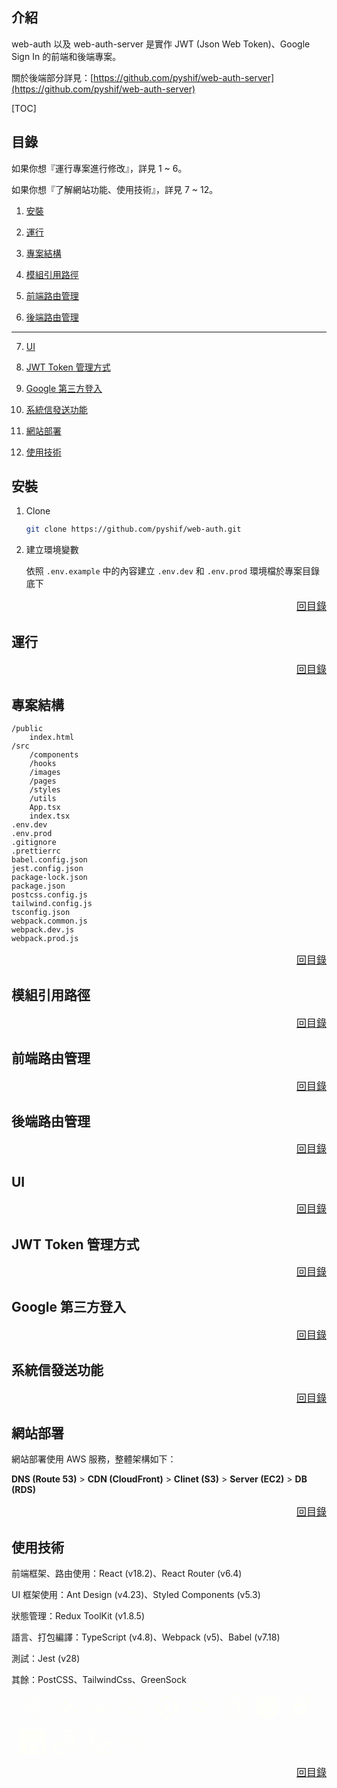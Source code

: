 ## 介紹

web-auth 以及 web-auth-server 是實作 JWT (Json Web Token)、Google Sign In 的前端和後端專案。

關於後端部分詳見：[https://github.com/pyshif/web-auth-server](https://github.com/pyshif/web-auth-server)

[TOC]

## 目錄

如果你想『運行專案進行修改』，詳見 1 ~ 6。

如果你想『了解網站功能、使用技術』，詳見 7 ~ 12。

1. [安裝](#安裝)

2. [運行](#運行)

3. [專案結構](#專案結構)

4. [模組引用路徑](#模組引用路徑)

5. [前端路由管理](#前端路由管理)

6. [後端路由管理](#後端路由管理)

---

7. [UI](#ui)

8. [JWT Token 管理方式](#jwt-token-管理方式)

9. [Google 第三方登入](#google-第三方登入)

10. [系統信發送功能](#系統信發送功能)

11. [網站部署](#網站部署)

12.  [使用技術](#使用技術)

## 安裝 

1. Clone

    ```bash
    git clone https://github.com/pyshif/web-auth.git
    ```

2. 建立環境變數

    依照 `.env.example` 中的內容建立 `.env.dev` 和 `.env.prod` 環境檔於專案目錄底下

<div style="display:flow-root;"><a href="#目錄" style="float:right; font-size: 1rem;">回目錄</a></div>

## 運行


<div style="display:flow-root;"><a href="#目錄" style="float:right; font-size: 1rem;">回目錄</a></div>


## 專案結構

```
/public
    index.html
/src
    /components
    /hooks
    /images
    /pages
    /styles
    /utils
    App.tsx
    index.tsx
.env.dev
.env.prod
.gitignore
.prettierrc
babel.config.json
jest.config.json
package-lock.json
package.json
postcss.config.js
tailwind.config.js
tsconfig.json
webpack.common.js
webpack.dev.js
webpack.prod.js
```

<div style="display:flow-root;"><a href="#目錄" style="float:right; font-size: 1rem;">回目錄</a></div>

## 模組引用路徑

<div style="display:flow-root;"><a href="#目錄" style="float:right; font-size: 1rem;">回目錄</a></div>

## 前端路由管理

<div style="display:flow-root;"><a href="#目錄" style="float:right; font-size: 1rem;">回目錄</a></div>

## 後端路由管理

<div style="display:flow-root;"><a href="#目錄" style="float:right; font-size: 1rem;">回目錄</a></div>

## UI

<div style="display:flow-root;"><a href="#目錄" style="float:right; font-size: 1rem;">回目錄</a></div>

## JWT Token 管理方式

<div style="display:flow-root;"><a href="#目錄" style="float:right; font-size: 1rem;">回目錄</a></div>

## Google 第三方登入

<div style="display:flow-root;"><a href="#目錄" style="float:right; font-size: 1rem;">回目錄</a></div>

## 系統信發送功能

<div style="display:flow-root;"><a href="#目錄" style="float:right; font-size: 1rem;">回目錄</a></div>

## 網站部署

網站部署使用 AWS 服務，整體架構如下：

**DNS (Route 53)** > **CDN (CloudFront)** > **Clinet (S3)** > **Server (EC2)** > **DB (RDS)**



<div style="display:flow-root;"><a href="#目錄" style="float:right; font-size: 1rem;">回目錄</a></div>



## 使用技術

前端框架、路由使用：React (v18.2)、React Router (v6.4)

UI 框架使用：Ant Design (v4.23)、Styled Components (v5.3)

狀態管理：Redux ToolKit (v1.8.5) 

語言、打包編譯：TypeScript (v4.8)、Webpack (v5)、Babel (v7.18)

測試：Jest (v28)

其餘：PostCSS、TailwindCss、GreenSock

<style>
  #frontend-icons svg {
    color: rgb(255, 255, 250);
    margin: 0 0 1rem 0.85rem;
    width: 2.5rem;
  }
</style>

<div id="frontend-icons">
  <a target="_blank" href="https://reactjs.org/" title="react"
    ><svg
      viewBox="0 0 24 24"
      aria-hidden="true"
      focusable="false"
      fill="currentColor"
      xmlns="http://www.w3.org/2000/svg"
    >
      <circle cx="12" cy="11.245" r="1.785"></circle>
      <path
        d="m7.002 14.794-.395-.101c-2.934-.741-4.617-2.001-4.617-3.452 0-1.452 1.684-2.711 4.617-3.452l.395-.1.111.391a19.507 19.507 0 0 0 1.136 2.983l.085.178-.085.178c-.46.963-.841 1.961-1.136 2.985l-.111.39zm-.577-6.095c-2.229.628-3.598 1.586-3.598 2.542 0 .954 1.368 1.913 3.598 2.54.273-.868.603-1.717.985-2.54a20.356 20.356 0 0 1-.985-2.542zm10.572 6.095-.11-.392a19.628 19.628 0 0 0-1.137-2.984l-.085-.177.085-.179c.46-.961.839-1.96 1.137-2.984l.11-.39.395.1c2.935.741 4.617 2 4.617 3.453 0 1.452-1.683 2.711-4.617 3.452l-.395.101zm-.41-3.553c.4.866.733 1.718.987 2.54 2.23-.627 3.599-1.586 3.599-2.54 0-.956-1.368-1.913-3.599-2.542a20.683 20.683 0 0 1-.987 2.542z"
      ></path>
      <path
        d="m6.419 8.695-.11-.39c-.826-2.908-.576-4.991.687-5.717 1.235-.715 3.222.13 5.303 2.265l.284.292-.284.291a19.718 19.718 0 0 0-2.02 2.474l-.113.162-.196.016a19.646 19.646 0 0 0-3.157.509l-.394.098zm1.582-5.529c-.224 0-.422.049-.589.145-.828.477-.974 2.138-.404 4.38.891-.197 1.79-.338 2.696-.417a21.058 21.058 0 0 1 1.713-2.123c-1.303-1.267-2.533-1.985-3.416-1.985zm7.997 16.984c-1.188 0-2.714-.896-4.298-2.522l-.283-.291.283-.29a19.827 19.827 0 0 0 2.021-2.477l.112-.16.194-.019a19.473 19.473 0 0 0 3.158-.507l.395-.1.111.391c.822 2.906.573 4.992-.688 5.718a1.978 1.978 0 0 1-1.005.257zm-3.415-2.82c1.302 1.267 2.533 1.986 3.415 1.986.225 0 .423-.05.589-.145.829-.478.976-2.142.404-4.384-.89.198-1.79.34-2.698.419a20.526 20.526 0 0 1-1.71 2.124z"
      ></path>
      <path
        d="m17.58 8.695-.395-.099a19.477 19.477 0 0 0-3.158-.509l-.194-.017-.112-.162A19.551 19.551 0 0 0 11.7 5.434l-.283-.291.283-.29c2.08-2.134 4.066-2.979 5.303-2.265 1.262.727 1.513 2.81.688 5.717l-.111.39zm-3.287-1.421c.954.085 1.858.228 2.698.417.571-2.242.425-3.903-.404-4.381-.824-.477-2.375.253-4.004 1.841.616.67 1.188 1.378 1.71 2.123zM8.001 20.15a1.983 1.983 0 0 1-1.005-.257c-1.263-.726-1.513-2.811-.688-5.718l.108-.391.395.1c.964.243 2.026.414 3.158.507l.194.019.113.16c.604.878 1.28 1.707 2.02 2.477l.284.29-.284.291c-1.583 1.627-3.109 2.522-4.295 2.522zm-.993-5.362c-.57 2.242-.424 3.906.404 4.384.825.47 2.371-.255 4.005-1.842a21.17 21.17 0 0 1-1.713-2.123 20.692 20.692 0 0 1-2.696-.419z"
      ></path>
      <path
        d="M12 15.313c-.687 0-1.392-.029-2.1-.088l-.196-.017-.113-.162a25.697 25.697 0 0 1-1.126-1.769 26.028 26.028 0 0 1-.971-1.859l-.084-.177.084-.179c.299-.632.622-1.252.971-1.858.347-.596.726-1.192 1.126-1.77l.113-.16.196-.018a25.148 25.148 0 0 1 4.198 0l.194.019.113.16a25.136 25.136 0 0 1 2.1 3.628l.083.179-.083.177a24.742 24.742 0 0 1-2.1 3.628l-.113.162-.194.017c-.706.057-1.412.087-2.098.087zm-1.834-.904c1.235.093 2.433.093 3.667 0a24.469 24.469 0 0 0 1.832-3.168 23.916 23.916 0 0 0-1.832-3.168 23.877 23.877 0 0 0-3.667 0 23.743 23.743 0 0 0-1.832 3.168 24.82 24.82 0 0 0 1.832 3.168z"
      ></path></svg></a
  ><a
    target="_blank"
    href="https://reactrouter.com/en/main"
    title="react-router-dom"
    ><svg
      viewBox="0 0 24 24"
      aria-hidden="true"
      focusable="false"
      fill="currentColor"
      xmlns="http://www.w3.org/2000/svg"
    >
      <path
        d="M12.118 5.466a2.306 2.306 0 0 0-.623.08c-.278.067-.702.332-.953.583-.41.423-.49.609-.662 1.469-.08.423.41 1.43.847 1.734.45.317 1.085.502 2.065.608 1.429.16 1.84.636 1.84 2.197 0 1.377-.385 1.747-1.96 1.906-1.707.172-2.58.834-2.765 2.117-.106.781.41 1.76 1.125 2.091 1.627.768 3.15-.198 3.467-2.196.211-1.284.622-1.642 1.998-1.747 1.588-.133 2.409-.675 2.713-1.787.278-1.02-.304-2.157-1.297-2.554-.264-.106-.873-.238-1.35-.291-1.495-.16-1.879-.424-2.038-1.39-.225-1.337-.317-1.562-.794-2.09a2.174 2.174 0 0 0-1.613-.73zm-4.785 4.36a2.145 2.145 0 0 0-.497.048c-1.469.318-2.17 2.051-1.35 3.295 1.178 1.774 3.944.953 3.97-1.177.012-1.193-.98-2.143-2.123-2.166zM2.089 14.19a2.22 2.22 0 0 0-.427.052c-2.158.476-2.237 3.626-.106 4.182.53.145.582.145 1.111.013 1.191-.318 1.866-1.456 1.549-2.607-.278-1.02-1.144-1.664-2.127-1.64zm19.824.008c-.233.002-.477.058-.784.162-1.39.477-1.866 2.092-.98 3.336.557.794 1.96 1.058 2.82.516 1.416-.874 1.363-3.057-.093-3.746-.38-.186-.663-.271-.963-.268z"
      ></path></svg></a
  ><a
    target="_blank"
    href="https://styled-components.com/"
    title="styled-components"
    ><svg
      viewBox="0 0 24 24"
      aria-hidden="true"
      focusable="false"
      fill="currentColor"
      xmlns="http://www.w3.org/2000/svg"
    >
      <path
        d="m16.214 6.762-.075.391c-.116.741-.074.953.244 1.228l.307.254-.318 1.418c-.19.846-.423 1.555-.571 1.788-.127.201-.275.497-.307.656-.053.19-.233.381-.508.55-.243.138-.72.508-1.058.805-.27.243-.456.392-.557.456l-.33.261a1.4 1.4 0 0 0-.189.411c-.023.107-.01.178.024.23.033.05.09.085.168.107a.954.954 0 0 0 .282.023 3 3 0 0 0 .632-.112c.07-.019.125-.037.173-.053.074-.091.245-.263.548-.562.804-.793 1.111-1.227.794-1.11-.117.042-.064-.064.137-.276.424-.413.667-1.037 1.175-2.994.402-1.545.402-1.567.698-1.567.139 0 .532.024.532.024V6.762h-.902zm3.839 3.165c-.064 0-.17.096-.233.202-.116.19.021.306 1.767 1.396 1.037.657 1.873 1.217 1.852 1.26-.021.031-.868.582-1.883 1.217-1.842 1.142-1.852 1.153-1.683 1.386.212.275 0 .37 2.391-1.122L24 13.155v-.836l-1.937-1.196c-1.047-.656-1.957-1.185-2.01-1.196zm-16.085.117c-.053 0-.963.54-2.01 1.185L0 12.425v.836l1.947 1.217c1.08.666 1.99 1.217 2.032 1.217.042 0 .127-.096.212-.212.127-.201.02-.286-1.768-1.418C.72 12.996.54 12.848.71 12.732c.106-.074.91-.572 1.778-1.111 1.979-1.217 1.873-1.133 1.714-1.387-.063-.105-.17-.2-.233-.19zm8.684.023c-.292-.002-.92.443-2.8 1.978-.081.193-.088.326-.051.412.024.059.068.1.129.13.06.03.138.048.224.055.171.015.373-.012.536-.044l.11-.025a.386.386 0 0 1 .144-.118c.116-.064.603-.508 1.09-.984.857-.868 1.058-1.26.709-1.387a.24.24 0 0 0-.09-.017zm2.196.603c-.257.007-.72.305-1.513.938-.398.323-.65.497-.785.533l-.524.414c-.197.36-.226.583-.174.706a.25.25 0 0 0 .138.134.644.644 0 0 0 .24.045 2.18 2.18 0 0 0 .58-.085 3.466 3.466 0 0 0 .291-.092l.029-.012.053-.028c.1-.129.33-.372.618-.652.91-.878 1.375-1.502 1.28-1.735-.043-.113-.117-.17-.233-.166zm-2.424 1.08c-.074.008-.24.136-.539.398-.432.382-.903.602-1.066.504a3.97 3.97 0 0 1-.114.024c-.166.033-.373.06-.558.045a.708.708 0 0 1-.252-.063.337.337 0 0 1-.168-.17c-.037-.09-.037-.202.005-.345l-.65.534-1.471 1.217v1.973l4.82-3.797a.41.41 0 0 1 .016-.123c.037-.134.035-.202-.023-.196zm2.074.639c-.073 0-.195.103-.39.31-.265.283-.682.557-.903.613l-.034.018a2.191 2.191 0 0 1-.11.042c-.06.02-.138.044-.228.068-.18.049-.404.094-.604.089a.732.732 0 0 1-.275-.054.344.344 0 0 1-.184-.18c-.058-.139-.035-.334.092-.611L7.61 16.033v1.205h1.868l3.962-3.112c.103-.114.258-.27.467-.465.56-.519.687-.698.687-.963 0-.206-.023-.31-.096-.31zm.943 1.95-.339.338c-.19.18-.529.402-.761.497l-.046.02-.003.005-.01.01c-.009.007-.013.008-.02.011a3.432 3.432 0 0 1-.282.093 3.058 3.058 0 0 1-.65.115 1.035 1.035 0 0 1-.31-.027.364.364 0 0 1-.218-.144c-.048-.074-.062-.173-.035-.295a1.11 1.11 0 0 1 .095-.25l-3.197 2.526h4.252l.508-.582c.698-.814 1.016-1.396 1.016-1.894z"
      ></path></svg></a
  ><a target="_blank" href="https://redux.js.org/" title="redux"
    ><svg
      viewBox="0 0 24 24"
      aria-hidden="true"
      focusable="false"
      fill="currentColor"
      xmlns="http://www.w3.org/2000/svg"
    >
      <path
        d="M15.661 15.549a1.315 1.315 0 0 0 1.185-1.386 1.363 1.363 0 0 0-1.35-1.302h-.048a1.352 1.352 0 0 0-1.303 1.397c.024.379.179.687.391.911-.827 1.609-2.07 2.794-3.954 3.788-1.266.663-2.604.912-3.905.734-1.089-.153-1.94-.64-2.463-1.421-.78-1.185-.852-2.462-.201-3.74a5.597 5.597 0 0 1 1.658-1.931 7.88 7.88 0 0 1-.331-1.218c-3.506 2.51-3.148 5.942-2.084 7.564.794 1.184 2.415 1.941 4.19 1.941.474 0 .972-.035 1.457-.154 3.077-.592 5.409-2.438 6.747-5.16l.011-.023z"
      ></path>
      <path
        d="M19.887 12.589c-1.834-2.154-4.533-3.337-7.611-3.337h-.403c-.2-.438-.661-.711-1.183-.711h-.036c-.744 0-1.325.64-1.301 1.385.023.71.627 1.302 1.35 1.302h.059a1.332 1.332 0 0 0 1.183-.828h.439c1.824 0 3.551.532 5.126 1.574 1.206.792 2.072 1.834 2.557 3.077.425 1.019.402 2.013-.035 2.843-.675 1.302-1.812 1.988-3.314 1.988-.947 0-1.871-.296-2.345-.509-.283.235-.758.626-1.102.863 1.042.473 2.096.746 3.113.746 2.309 0 4.023-1.302 4.676-2.557.709-1.422.651-3.813-1.161-5.859l-.012.023z"
      ></path>
      <path
        d="M7.647 15.975c.023.71.626 1.302 1.35 1.302h.048a1.334 1.334 0 0 0 1.302-1.397c0-.71-.616-1.301-1.338-1.301h-.048c-.048 0-.118 0-.178.022-.982-1.657-1.397-3.434-1.242-5.349.094-1.445.567-2.7 1.42-3.742.71-.888 2.048-1.326 2.96-1.35 2.556-.048 3.622 3.138 3.704 4.404l1.184.354C16.536 5.036 14.122 3 11.813 3 9.647 3 7.647 4.574 6.842 6.884c-1.102 3.077-.379 6.036.971 8.404-.118.154-.189.426-.166.687z"
      ></path></svg></a
  ><a target="_blank" href="https://ant.design/" title="ant-design"
    ><svg
      viewBox="0 0 24 24"
      aria-hidden="true"
      focusable="false"
      fill="currentColor"
      xmlns="http://www.w3.org/2000/svg"
    >
      <path
        d="M17.451 6.68c.51-.506.51-1.33 0-1.837L15.578 2.97l.003.002-2.554-2.55a1.463 1.463 0 0 0-2.05.013L.427 10.98a1.443 1.443 0 0 0 0 2.047l10.549 10.54a1.45 1.45 0 0 0 2.05 0l4.423-4.42a1.297 1.297 0 0 0 0-1.838 1.305 1.305 0 0 0-1.84 0l-3.35 3.354a.346.346 0 0 1-.495 0l-8.427-8.419a.346.346 0 0 1 0-.495l8.424-8.42c.01-.01.024-.018.035-.029.14-.11.332-.099.46.03L15.61 6.68a1.3 1.3 0 0 0 1.841 0zm-8.245 5.376a2.848 2.846 0 1 0 5.697 0 2.848 2.846 0 1 0-5.697 0zm14.368-1.034L20.28 7.743a1.303 1.303 0 0 0-1.841.003 1.297 1.297 0 0 0 0 1.838l2.224 2.222c.14.139.14.356 0 .495l-2.192 2.19a1.297 1.297 0 0 0 0 1.837 1.305 1.305 0 0 0 1.84 0l3.264-3.26a1.445 1.445 0 0 0-.002-2.047Z"
      ></path></svg></a
  ><a target="_blank" href="https://tailwindcss.com/" title="tailwindcss"
    ><svg
      viewBox="0 0 24 24"
      aria-hidden="true"
      focusable="false"
      fill="currentColor"
      xmlns="http://www.w3.org/2000/svg"
    >
      <path
        d="M18.5 9.51a4.22 4.22 0 0 1-1.91-1.34A5.77 5.77 0 0 0 12 6a4.72 4.72 0 0 0-5 4 3.23 3.23 0 0 1 3.5-1.49 4.32 4.32 0 0 1 1.91 1.35A5.77 5.77 0 0 0 17 12a4.72 4.72 0 0 0 5-4 3.2 3.2 0 0 1-3.5 1.51zm-13 4.98a4.22 4.22 0 0 1 1.91 1.34A5.77 5.77 0 0 0 12 18a4.72 4.72 0 0 0 5-4 3.23 3.23 0 0 1-3.5 1.49 4.32 4.32 0 0 1-1.91-1.35A5.8 5.8 0 0 0 7 12a4.72 4.72 0 0 0-5 4 3.2 3.2 0 0 1 3.5-1.51z"
      ></path></svg></a
  ><a target="_blank" href="https://postcss.org/" title="postcss"
    ><svg
      viewBox="0 0 24 24"
      aria-hidden="true"
      focusable="false"
      fill="currentColor"
      xmlns="http://www.w3.org/2000/svg"
    >
      <path
        d="M11.627.008c-.235.008-.47.032-.706.065-.226.024-.453.064-.672.097-.267.033-.534.049-.801.081-.252.033-.51.082-.762.122-.089.017-.178.049-.268.065-.194.04-.396.057-.59.122-.349.106-.698.228-1.038.357-.316.13-.624.268-.923.43-.308.17-.6.373-.892.568-.276.186-.55.381-.819.592-.258.203-.502.43-.737.657-.129.13-.235.284-.356.43-.203.236-.405.462-.6.706-.161.203-.308.414-.462.625-.275.373-.51.77-.728 1.168-.09.162-.17.325-.251.487-.122.243-.251.478-.365.73-.08.17-.146.357-.194.544-.113.397-.227.803-.332 1.2-.098.358-.122.73-.13 1.096-.008.324.024.64.057.965.008.082-.04.179.056.244-.032.089-.008.138.04.154-.056.089.025.146-.007.227-.008.017.025.049.04.073 0 .025-.008.057 0 .081.009.073.04.146.04.228 0 .056.05.121.066.178.008.024 0 .065-.017.081-.048.057-.04.105.033.138.04.105.024.154.016.203.016.073-.008.097 0 .114.065.13.09.275.097.421 0 .033.016.065.033.106.008 0 0 .154 0 .154.04-.024.073-.032.113-.049.025.106.049.204.081.293.04.065.041.097.025.105.032.145.048.283.105.421 0-.154-.016-.308-.04-.454.113.04.21.081.275.081.008-.024.016-.056.025-.073-.049-.048-.09-.12-.138-.17.016.065 0 .09 0 .114-.032-.016-.073-.033-.114-.049.033-.04.065-.08.114-.13 0-.073-.04-.138-.154-.13.049-.016.097-.04.154-.056.09-.048-.008-.138-.008-.251.008-.138-.073-.276-.097-.422-.041-.227-.033-.568-.057-.795-.049-.04-.09.065-.097.073.025.195.048.39.064.584-.048-.162-.08-.34-.12-.536-.01.057-.017.081-.017.114-.04.04-.008.09.016.146-.056-.025-.121-.016-.121-.016v.227c-.081-.081-.105-.146-.146-.203-.016-.065-.025-.13-.04-.194.015-.041 0-.065 0-.09a4.929 4.929 0 0 1-.025-.195c.008-.008-.008-.129-.008-.129.065.008.106.015.146.015-.08-.104-.025-.17.008-.234.016-.033.073-.04.09-.074.064-.121.17-.218.17-.373 0-.073.025-.154.032-.227.017-.138.032-.276.04-.414.017-.178 0-.357.041-.527.065-.283.146-.568.235-.852.065-.203.138-.397.22-.6.12-.317.234-.633.388-.933.219-.438.47-.86.713-1.29.154-.268.316-.52.487-.78.161-.25.323-.51.51-.746.26-.332.543-.64.859-.917.324-.292.632-.592.98-.86a9.848 9.848 0 0 1 1.442-.925c.413-.219.842-.39 1.272-.552.275-.105.575-.154.859-.243.324-.106.648-.154.988-.162.219-.008.43-.033.648-.057a16.277 16.277 0 0 0 .6-.057.347.347 0 0 0-.04.065c-.09.13-.187.26-.276.39-.073.105-.154.218-.227.324-.13.17-.268.34-.389.52-.186.267-.357.543-.551.81-.194.26-.405.504-.608.755-.267.35-.518.706-.785 1.055-.244.332-.502.65-.737.982-.21.292-.398.6-.6.9-.3.446-.6.884-.9 1.33a83.617 83.617 0 0 1-.712 1.015c-.016.024-.04.032-.065.048-.064.105-.064.162-.09.211-.064.121-.128.243-.202.357-.04.065-.097.122-.146.187-.008-.098.13-.147.065-.269-.04.066-.081.122-.121.187l-.098.194c.032.024.087.041.034.088-.005-.02-.032-.032-.053-.048a4.546 4.546 0 0 0-.194.292c.049.04.073.025.105-.032.03-.059.072-.104.11-.154a2.28 2.28 0 0 1-.042.074.295.295 0 0 0 .09-.082c0 .09-.05.163-.09.235-.033.065-.114.114-.17.163.008.008.065.032.073.04.073-.024.097-.064.106-.04.024-.033.048-.057.056-.081a.294.294 0 0 1 .162-.179c.032-.016.056-.04.08-.065.244-.251.495-.494.714-.762.34-.415.648-.844.973-1.266.137-.178.3-.357.445-.527.024.186.008.365 0 .535-.025.3-.04.6-.065.908-.008.122 0 .244-.008.366 0 .032-.025.056-.025.089 0 .08.025.17.025.252-.025.3-.057.591-.082.892-.008.064.024.13.04.186-.04.438.05.901-.024 1.364.057-.09.073-.147.073-.203.008-.049 0-.097 0-.154v-.081c.008-.146.04-.3.024-.447a1.515 1.515 0 0 1 .016-.47c.017-.065-.007-.146.033-.227v.121c-.008.462.009.925-.056 1.387-.008.041.024.114-.065.106-.073.146.016.252-.065.333-.016.016.016.089.024.138-.032.097-.032.097.016.105.008.179.025.34.033.511.129-.308.064-.625.122-.942.008.13.016.26.008.398 0 .211-.009.414-.017.625 0 .04-.008.08-.016.122-.024.113-.032.227-.072.332-.033.081-.016.203-.016.3v.31c.032.137-.009.21.016.29-.025.083-.033.107-.025.131l.025.122c.162-.016.089.106.153.17-.048.065-.032.09-.032.122 0 .073-.008.138-.016.211 0 .187-.008.373-.008.552 0 .025.008.048.008.073l-.008.227c.016.024 0 .049-.025.073-.008 0-.032-1.03-.032-1.03h-.121c-.016.486.024.924-.065 1.379-.097.008-.13.024-.235.024-.252 0-.503 0-.754.008-.3 0-.591.008-.891.008-.146 0-.3.017-.445.017-.195 0-.397-.025-.591-.025-.3 0-.592.024-.892.032-.219.008-.437.008-.656.017-.146.008-.292.015-.438.032-.064.008-.121.032-.202.056-.025 0-.081-.008-.13 0-.081.017-.153.065-.235.082-.122.024-.154.056-.138.178v.081c-.008.016.178-.025.178-.025-.016 0-.024.05-.049.09.065-.025.106-.04.147-.057.121.057.226.025.323.05.316.08.64.113.964.145.211.016.414.025.624.032.3.017.6.033.9.033.25 0 .493-.025.744-.025.348 0 .697.016 1.045.025.073 0 .154-.008.235-.008h.592c.527-.016 1.053-.025 1.58-.04.3-.01.608-.025.907-.033l.924-.025c.357-.008.713-.008 1.062-.015.267 0 .526-.01.794-.017.3-.008.607-.032.907-.048.162-.008.324-.025.486-.041.195-.016.398-.04.592-.049.291-.016.591-.024.883-.04.365-.024.73-.057 1.102-.065.34-.016.689-.008 1.03-.016.3-.008.599-.025.907-.033l.51-.025s.34-.008.511-.024c.292-.016.583-.049.875-.057.186-.008.372 0 .559-.008.3-.008.607-.024.907-.024.113 0 .235.016.38.024-.064.057-.105.09-.153.13.032.008.064.025.097.041a.218.218 0 0 1-.13.04c-.016.041-.032.057-.048.138h.145c-.056 0-.105.073-.161.122-.065-.017-.122 0-.155.09.057.031.05.056.041.089-.097.032-.17.064-.129.17-.033.016-.073.032-.114.056-.04.065-.113.081-.097.17.032.008.064.025.09.033-.042.016-.082.04-.123.056-.145.09-.08.13-.048.17-.025.017-.049.033-.073.041.016.073.04.09.048.09a2.782 2.782 0 0 0-.085.068.167.167 0 0 1 .01-.027h-.032c0 .015.003.028.005.04-.007.007-.012.01-.02.016-.024.073-.056.105-.089.154-.032.048-.048.114-.089.162-.17.187-.292.406-.51.552-.081.057-.154.13-.227.203-.146.138-.276.292-.43.422a9.15 9.15 0 0 1-.631.478c-.267.187-.534.374-.802.552-.146.097-.308.17-.462.26-.154.089-.3.17-.454.26-.097.064-.186.153-.291.202-.268.114-.551.211-.827.317-.268.114-.462.21-.664.284-.186.064-.381.113-.575.153-.065.017-.138 0-.211.01-.138.024-.276.057-.414.073-.356.048-.713.08-1.069.13-.21.024-.414.064-.624.089-.146.008-.3-.008-.446-.008-.105 0-.218.025-.324.009-.17-.025-.34-.065-.51-.097-.04-.008-.097-.025-.13-.008-.064.032-.122-.016-.187 0-.04.008-.08-.025-.12-.025-.033-.008-.074.01-.115 0-.089-.024-.17-.056-.268-.048-.096.008-.194-.041-.298-.065l-.43-.097a.731.731 0 0 1-.162-.073c-.21 0-.348-.008-.478-.057-.113-.04-.219-.097-.34-.081-.032.008-.057-.008-.09-.008-.024-.033-.048-.098-.072-.098-.162.008-.259-.129-.397-.17-.073-.024-.13-.105-.202-.13-.179-.073-.324-.227-.527-.25-.064-.009-.13-.042-.202-.066.024.032.04.057.064.081-.235-.114-.453-.243-.672-.365-.032-.008-.056-.04-.08-.057l-.22-.147c-.121.024-.17-.025-.203-.04-.218-.154-.47-.252-.68-.422-.09-.074-.194-.122-.259-.212a1.281 1.281 0 0 0-.405-.316c-.122-.064-.235-.138-.348-.21-.057-.041-.114-.09-.114-.18 0-.056-.024-.113-.097-.08-.032-.05-.065-.106-.105-.122-.097-.04-.162-.114-.235-.179-.073-.064-.13-.154-.219-.186-.162-.065-.26-.203-.356-.316-.228-.268-.43-.56-.64-.844-.017-.024-.05-.04-.074-.065.033.09.073.162.114.243a.485.485 0 0 1-.186-.146c-.008.008.558.942.558.942.05.073.09.146.138.219a.25.25 0 0 1-.243-.13c-.073-.13-.154-.21-.316-.194a1.398 1.398 0 0 1-.04-.179.616.616 0 0 1-.114-.009c.114.179.211.333.316.511-.04-.024-.064-.04-.081-.048.146.154.251.349.437.446.04.187.251.276.3.454l-.114-.024c-.065-.081-.138-.162-.21-.251a.407.407 0 0 0 .072.145c.098.122.187.244.3.35.041.04.098.057.098.13.064.032.089.04.113.04.017.049-.008.122.09.106.064.121.128.121.218.08.105.106.162.115.235.05 0 .04.008.08.008.114.032-.017.025-.041.025-.082.04.033.064.049.08.065.081.114.154.219.268.308.154.13.291.268.437.39.283.235.6.43.916.608.389.22.762.455 1.159.665a6.23 6.23 0 0 0 1.514.545c.195.04.381.08.576.129.17.049.34.122.51.162.26.057.527.106.786.154.056.008.114.017.179.025.072.016.161-.016.177.008.04.065.073.032.122.024.057-.016.121-.016.186-.016.227.008.445.056.672.04.05 0 .122-.04.163.04.073-.032.113-.032.146-.04.008.073 0 .073-.016.081-.017.008-.04.016-.073.04.292.057.567.065.81 0a2.72 2.72 0 0 0 1.135-.137c.032.04.056.097.105.016.016-.025.056-.033.089-.04.073-.017.162-.05.227-.026.073.025.097-.04.154-.04.097 0 .186-.008.276-.024.048-.008.097-.033.153-.049a.394.394 0 0 0-.178-.041 7.279 7.279 0 0 1 .276-.13c-.017.025-.033.057-.065.057h.113c-.025 0-.057.073-.097.122.291-.073.558-.138.818-.204-.09-.17.097-.113.162-.21a2.524 2.524 0 0 1-.243.064c.275-.137.559-.259.834-.38-.04.048-.09.073-.162.114.049.008.081.008.106.015.129.04.097-.08.137-.154.154 0 .219-.024.292-.049.08-.024.162-.048.243-.08.13-.057.25-.13.38-.195.025-.009.065 0 .098 0 .09-.057.121-.106.145-.098.114.017.194-.024.227-.129l.023-.016c.033.071.098.08.203.007-.065 0-.13-.008-.187-.016-.006 0-.008.004-.011.006.04-.03.078-.059.11-.079.178-.097.347-.194.526-.291.065 0 .097 0 .113-.008a3.51 3.51 0 0 0 .3-.163c-.024-.008-.08-.04-.08-.04a1.055 1.055 0 0 0 .154-.04c.193-.229.461-.383.664-.561.089-.008.089-.032.089-.048.032-.041.065-.09.105-.122.178-.163.372-.3.534-.47.235-.237.462-.48.673-.732.194-.227.39-.454.551-.705.227-.35.421-.706.624-1.072.146-.26.275-.519.422-.778.015-.025.048-.057.072-.057.219-.025.438-.04.649-.065.048-.008.105-.04.153-.065-.024-.04-.04-.089-.064-.13-.033-.049-.081-.089-.114-.138-.032-.04-.056-.09-.08-.138-.025-.04-.05-.072-.074-.114a2.948 2.948 0 0 1-.138-.275c-.008-.024-.025-.065-.016-.09.146-.315.202-.656.34-.972.138-.325.179-.69.243-1.039.057-.332.09-.665.13-.998.024-.235.057-.462.064-.697.05-.373.033-.723.025-1.072-.008-.308-.025-.624-.04-.933h-.001c-.016-.317-.024-.633-.057-.95-.056-.43-.113-.868-.21-1.29a7.293 7.293 0 0 0-.316-1.014c-.154-.39-.308-.787-.503-1.16-.316-.6-.729-1.136-1.11-1.696-.252-.357-.576-.649-.819-1.014-.137-.21-.34-.389-.543-.551-.324-.26-.664-.496-1.004-.722a9.996 9.996 0 0 0-.794-.504c-.219-.122-.454-.22-.68-.325-.26-.121-.511-.268-.803-.324-.073-.016-.138-.04-.21-.065-.187-.065-.365-.138-.552-.195-.283-.089-.559-.194-.85-.267A7.79 7.79 0 0 0 14.631.2c-.324-.047-.656-.064-.98-.096a8.273 8.273 0 0 0-.624-.056C12.72.03 12.404.03 12.097.023c-.154-.008-.316-.024-.47-.016zm.694.94c.105.017.203.033.3.041l.389.025c.292.023.583.04.875.08.243.033.486.081.737.122.535.089 1.062.235 1.572.405.3.098.591.228.884.35.656.267 1.28.592 1.895.932.194.106.308.276.454.43.21.22.421.438.624.665.234.268.453.544.68.82.202.243.413.486.616.73.065.073.114.163.17.244.13.194.275.381.389.592.08.154.13.333.186.503.08.252.162.495.243.746.056.187.104.382.145.576.033.13.025.268.065.397.05.171 0 .358.05.528.007.017.015.04.023.057.033.032.057.065.008.114-.008.008-.008.04 0 .064.017-.016.025-.032.041-.057 0 .017.008.025.008.033 0 .032-.009.065 0 .097 0 .016.016.04.024.057.016-.017.032-.025.064-.05.073.276.082.552.082.836 0 .268.048.536-.065.795.024-.09-.033-.17-.008-.252l.003.002c-.008 0-.056-.049-.064-.057-.009.025 0 .049-.017.081-.008-.024-.064-.015-.064-.04-.009.114.048.227.04.34.024-.015.121-.024.146-.048a.064.064 0 0 0 .032.016c-.162.122-.121.244-.048.382.016.032.064.097.016.162-.016.016.008.065.016.106h.024v.015l-.073.025c-.016-.025-.113-.073-.113-.114v.414c.08.025.08.138.113.195a.24.24 0 0 0 .033-.064l.008.008c-.008.048-.016.097-.032.146-.016.072-.033.137-.04.21 0 .008.015.025.015.033-.089.203-.04.43-.072.64-.025.154 0 .317-.017.48-.016.137-.049.283-.081.42-.008.025-.025.033-.065.05a.657.657 0 0 0-.008-.252c-.008 0-.114-.057-.122-.057 0 .114.065.268.09.398-.025-.008-.122-.065-.13-.065-.017.097-.017.227-.025.332-.008.082-.08.154-.089.244 0 .049.057.081.049.162h.064c0-.162.074-.308.074-.478h.023c.009.016.033.032.025.04-.016.09-.05.187-.04.276 0 .049.04.097.024.154a.792.792 0 0 0-.033.17c-.008-.04-.016-.056-.016-.08l-.09-.008c-.007.049.058.097.05.138-.009.008-.017.008-.033.016l-.267-.39a81.93 81.93 0 0 1-.632-.932 1.949 1.949 0 0 1-.147-.244c-.25-.43-.526-.844-.834-1.241-.235-.3-.422-.625-.64-.94-.203-.301-.405-.593-.608-.894-.073-.097-.162-.186-.227-.292-.21-.332-.397-.673-.607-1.006-.178-.276-.372-.544-.559-.811-.065-.09-.13-.187-.195-.285a.112.112 0 0 1-.016-.055 12.199 12.199 0 0 1-.04-.528c0-.162.016-.324.016-.495V6.96c0-.04.008-.073.008-.113.008-.008.016-.025.024-.033-.235 0-.478-.009-.713 0-.154.008-.235-.057-.34-.17-.308-.35-.535-.747-.802-1.12a49.47 49.47 0 0 0-.77-1.055c-.211-.284-.422-.56-.632-.844-.236-.324-.462-.649-.705-.973-.292-.39-.592-.78-.892-1.168-.138-.179-.292-.35-.446-.536zm-.752.426c.017.003.034.017.05.038.218.276.437.56.655.835.163.204.325.398.48.609.185.26.364.52.55.779.21.3.421.6.624.908.308.455.6.909.907 1.363.227.333.454.658.672.99h-.413c-.38-.008-.77-.04-1.15-.024-.519.025-1.046.081-1.564.122a22.98 22.98 0 0 1-1.976.064c-.236 0-.47.033-.705.05-.284.016-.56.032-.843.04-.333.016-.656.024-.989.033-.186.008-.38 0-.583 0v-.002c.259-.357.527-.714.786-1.08.08-.105.145-.22.226-.324.025-.033.058-.05.098-.082l-.008-.015c.032-.041.064-.074.08-.106.042-.065.066-.138.099-.211.008-.015.032-.032.032-.032.114.057.114-.064.154-.105a5.568 5.568 0 0 0 .21-.252c.05-.064.098-.121.139-.194.007-.025-.017-.065-.025-.098H9.05c.024-.016.049-.04.073-.056.008 0 .008 0 .016-.008a4.632 4.632 0 0 1 .146-.211c.097-.13.202-.26.315-.373-.016.04-.032.08-.048.113.008 0 .008.008.016.008.097-.13.203-.252.3-.382-.008-.008-.016-.016-.025-.016-.04.04-.072.082-.113.122-.008-.008-.016-.016-.025-.016.082-.106.163-.211.243-.333.017.025.033.057.065.122.033-.081.065-.138.09-.195-.025.025-.057.049-.081.074l-.025-.025.146-.218c.154-.22.308-.447.462-.666.057-.081.13-.146.178-.227.154-.308.398-.552.584-.836.04-.056.097-.105.145-.154.02-.024.039-.033.056-.03zm-2.285 3.16c-.048.033-.089.057-.137.09-.009.008-.017.008-.01.008.01.04.01.073.017.13.057-.082.097-.147.146-.211zm6.838 3.342c.073 0 .113.025.154.09.073.121.146.243.227.365.008.016.024.04.024.064 0 .179 0 .365.008.544.008.187.025.365.032.552 0 .186-.016.38-.008.576.009.276.016.56.016.843h.002v.074c-.008 0-.016.008-.032.008-.033-.114-.065-.236-.106-.35a2.724 2.724 0 0 0-.316-.68c-.163-.228-.308-.463-.47-.698-.04-.057-.098-.106-.146-.154-.17-.187-.34-.382-.56-.52a6.616 6.616 0 0 0-1.012-.52 2.283 2.283 0 0 1-.284-.145h.194l1.386-.025c.3-.008.591-.008.891-.024zm-6.084.212c.059-.001.117 0 .178.008-.13.065-.26.13-.373.211-.146.097-.283.227-.429.333a2.43 2.43 0 0 0-.397.373c-.154.186-.324.348-.487.527-.113.13-.243.252-.34.39-.137.178-.259.372-.389.575.041-.771.09-1.533.057-2.312.382-.016.746-.04 1.12-.056.29-.017.59-.025.881-.041.061-.004.12-.008.18-.008zm2.033.415c.242.008.485.008.728.024.105.008.203.032.3.064.121.041.25.098.365.154.137.074.267.155.397.244.235.154.453.324.688.462.227.138.405.325.551.536.179.251.381.479.462.787l.121.535c.025.098.082.195.057.308-.04.203-.073.415-.105.617-.016.082-.032.164-.024.244.015.252-.082.47-.179.698-.032.073-.081.146-.121.227a.243.243 0 0 0 .064.033l.073-.146c.009 0 .009 0 .016.008-.04.113-.072.235-.113.349-.097.251-.194.51-.316.754-.065.138-.178.251-.26.382-.08.113-.145.235-.226.34-.073.09-.145.179-.243.244a6.222 6.222 0 0 1-.68.454c-.146.09-.316.138-.478.178h.002c-.26.064-.527.138-.794.17-.227.033-.462.025-.697.025-.211 0-.414-.008-.625-.025-.235-.024-.47-.049-.696-.154-.195-.09-.398-.17-.591-.268-.196-.097-.39-.21-.536-.39-.105-.13-.251-.234-.38-.348a.383.383 0 0 0 .17.235c-.041.049-.098.025-.18-.106-.023.017-.047.025-.064.033.025-.057.049-.114.073-.162-.032-.065-.073-.138-.105-.204a6.823 6.823 0 0 1-.187-.324c-.016-.024-.016-.048-.032-.073a1.872 1.872 0 0 1-.114-.146c-.064-.097-.12-.202-.202-.3 0 .025.008.049.008.082-.008 0-.016.008-.016.008l-.17-.414c-.008 0-.008 0-.016.008l.145.535c-.008 0-.016.009-.024.009-.024-.033-.048-.065-.065-.105-.016-.066-.065-.066-.105-.041-.025.016-.041.073-.033.097.057.138.122.276.187.414a.965.965 0 0 0 .057.138c.008.016.032.032.032.056.033.065.057.13.098.187.073.097.154.195.227.292.072.097.137.203.201.3.008.016.033.016.04.025.042.121.18.21.276.162.025.186.227.251.308.43a3.702 3.702 0 0 1-.235-.106c-.008.008-.008.016-.016.032.097.05.195.098.283.154.082.05.163.098.236.155.097.089.21.138.348.17a.088.088 0 0 0-.016-.033c.227.106.462.22.64.308-.843.017-1.742.033-2.674.05 0-.155-.008-.301-.008-.455 0-.065.016-.122.008-.187-.025-.372-.025-.746-.073-1.111a7.942 7.942 0 0 1-.04-1.161c.007-.21-.009-.43-.017-.64 0-.284 0-.56.009-.844 0-.04.016-.073.032-.114h.025c.008.017 0 .04.015.05.025.024.066.064.082.056.048-.033.121-.065.138-.114a.797.797 0 0 0 .056-.3c0-.073.033-.121.065-.17.016-.025.025-.049.04-.08-.031-.025-.064-.042-.104-.074.032-.09.024-.195.146-.243.016-.008.016-.05.024-.073.008-.066.015-.139.024-.204.016.025.025.033.04.049.009-.016.017-.025.017-.025 0-.032-.008-.097 0-.097.097-.016.057-.122.105-.17.008-.01-.008-.033-.008-.05 0-.015 0-.04.008-.04.113-.024.097-.146.17-.203.024-.016.032-.04.065-.08.064.112-.05.17-.057.25.137-.08.178-.275.097-.332a.481.481 0 0 0 .089-.09c.09-.097.186-.186.267-.283.057-.073.09-.162.146-.235.033-.04.098-.073.146-.098.146-.08.284-.17.373-.307.016-.017.04-.033.064-.05.025-.015.074-.015.082-.04.008-.016-.016-.057-.033-.08.032-.017.065-.05.13-.082-.025.049-.032.081-.049.114l.04.04c.073-.057.187-.121.26-.17 0-.008-.04-.04-.04-.04-.05.024-.122.065-.195.097.015-.024.015-.04.025-.049.113-.073.226-.145.348-.203.283-.129.567-.259.85-.38.049-.025.114-.009.17-.009.025 0 .04 0 .065-.007.13-.041.26-.082.39-.114a.677.677 0 0 1 .178-.024zm-.316.12-.234.106c0 .008-.041.073-.033.073.04-.008.13-.073.178-.081.024 0 .057.008.082.016 0-.032 0-.065.007-.114zm5.858 1.381c.081.106.17.203.227.308.187.341.43.634.656.942.195.268.373.56.552.835.218.333.429.665.648.998.162.252.332.503.502.747.154.218.316.43.478.64.137.187.283.374.421.56.162.228.324.455.486.674.081.113.17.227.259.34.05.065.122.114.17.154a.063.063 0 0 1-.031-.008c.024.033.04.057.056.073.09.05.098.098.049.171v-.002c-.007.016-.024.033-.032.05-.008-.017-.008-.042-.016-.075-.049.13-.154.066-.227.066-.437.008-.883.008-1.32.008-.422 0-.851 0-1.272.008-.138 0-.284.032-.422.04-.332.017-.664.025-.997.033-.024 0-.048-.04-.089-.073a.577.577 0 0 1-.049.073c-.008-.016-.024-.032-.04-.056a.448.448 0 0 1-.025.064h-.024c-.016-.113-.048-.219-.048-.332 0-.244.024-.487.032-.73.008-.114 0-.22 0-.325l.09.065a.692.692 0 0 1 .048-.08s-.016-.008-.033-.025c.016-.008.033-.025.033-.033.008-.024.024-.049.024-.065 0-.057-.016-.105-.024-.153.008 0 .016 0 .024-.008l.048.243h.025c-.032-.056.073-.106-.016-.17-.008-.008.008-.057.008-.082-.025-.048-.04-.097-.065-.162.008-.008.033-.016.057-.024-.032-.016-.057-.032-.081-.04.08-.073.08-.114.008-.195.016-.008.032-.008.032-.015 0-.074 0-.147-.016-.219-.016-.082.025-.179-.097-.228a.23.23 0 0 0 .032.065s-.024.008-.048.024c-.105-.097-.04-.228-.065-.373.057.016.097.032.138.05-.017-.058-.057-.123-.081-.196h-.033v-.536c0 .008.056.008.09.017 0-.008.007-.016.007-.025-.025-.032-.057-.065-.09-.105l.017-.016c-.065-.081-.032-.194-.032-.219v-.568c.081.082-.04.187.08.235v-.08h-.008c-.008-.122-.008-.244-.016-.366h-.016c-.008.017-.008.025-.016.041h-.016zm-13.651.664c-.097.113-.186.227-.275.34h-.001c.016.008.04.065.056.082.09-.122.211-.276.3-.39-.008-.008-.072-.024-.08-.032zm-.543.398c-.049.072-.17.202-.219.275.008.008.097-.032.105-.023.05-.073.098-.155.146-.228-.016-.008-.024-.017-.032-.025zm.032.024zm.137.097c-.048.033-.096.074-.145.106.016.016.016.025.016.041-.064-.008-.089.025-.121.113-.008.025-.049.033-.09.065-.008.016-.016.057-.032.097l.008.008a.124.124 0 0 1-.04.025c-.049.048-.106.09-.154.138-.008.024-.016.049-.016.073.056-.057.153-.162.226-.227l.009.008c.032-.05.057-.098.09-.146.007.008.007.016.015.024-.024.065-.048.138-.073.203-.017.008-.041.024-.041.016-.032.025-.057.057-.09.08l-.145.098c-.08.073-.162.138-.251.21-.057.09-.113.171-.179.277.098-.025.122.016.114.097.113.016.122-.073.154-.138.008-.016.016-.049.032-.057.073-.065.154-.121.235-.186.017-.016.017-.05.017-.073 0-.008-.041-.008-.066-.017.073-.08.179-.218.251-.307.041-.025.082-.058.082-.082-.007-.075.032-.104.082-.13-.037.175-.144.325-.252.356.033.016.065.033.09.025.024-.008.04-.05.056-.074l.219-.316.073-.122-.032-.033v.001c-.033.057-.065.106-.098.163l-.027-.014.002-.002c-.032-.025-.04-.049-.04-.057a.342.342 0 0 1 .04-.074c.017 0 .04-.008.04-.008.034-.056.034-.097.066-.146-.008-.008-.016-.008-.025-.016zm14.06.998h-.002v.006l.001-.006zm-.002.006a.229.229 0 0 0-.007.067c0-.023 0-.045.007-.067zm-.007.147v.008c.008.008.009.008.016 0-.008 0-.008.001-.016-.007zm0 .016c-.024.008-.049.008-.081.017.04.015.079.023.08.039zm0 .056v.002-.002zm-1.192 1.422c-.016.925.09 1.833.21 2.75l-2.786.097c.364-.154.664-.373.94-.624.04-.041.08-.081.13-.114.34-.21.59-.503.818-.828.259-.373.429-.795.64-1.192a.844.844 0 0 1 .048-.09zm1.134.073a.546.546 0 0 1 .033.081c.04-.008.057-.008.073-.016 0-.008 0-.016.008-.024-.024-.009-.057-.024-.114-.04zm.024.074-.007.006c.008 0 .016.009.016.009l-.008-.01v-.005zM1.07 14.01a.203.203 0 0 0-.073.033c.032.081.073.17.105.252a.242.242 0 0 1 .065-.033c-.033-.08-.065-.17-.097-.252zm-.228.333c-.024.041-.048.081-.04.113 0 .024.04.049.065.073 0-.008.008-.016.016-.023-.016-.057-.024-.106-.04-.163zm21.658.008c0 .016.008.04 0 .057zm-21.236.179a.28.28 0 0 0-.073.032c.065.138.13.284.194.422.009 0 .073-.032.073-.032-.065-.139-.105-.293-.194-.422zm-.162.324c0 .032-.04.024-.04.057-.049 0-.09-.008-.13-.008-.008.008.024.056.033.065h.17c0-.041-.008-.073-.008-.114zm7.453.316c.09.138.18.268.276.398l-.008.008c-.017-.008-.041-.017-.057-.033l-.194-.292c-.016-.024-.025-.049-.017-.081zm9.043.439c-.008.097-.016.17-.016.243 0 .016.016.048.024.048.016.01.049-.008.065-.015a.061.061 0 0 0 .016-.032c-.024-.017-.048-.025-.073-.042.154-.08 0-.121-.016-.202zM3.485 20.2c.088.098.177.195.266.301-.048-.025-.105-.04-.13-.073-.056-.065-.104-.138-.161-.203zm.34.285c.024.04.04.089.064.138-.113-.008-.17-.057-.137-.122.024-.008.049-.008.073-.016zm15.434 1.242c-.065.015-.114.024-.154.04-.016.033-.033.057-.049.089.008 0 .017.008.025.016.049-.049.105-.089.178-.145zm-.414.226c-.09.057-.186.113-.276.17.008.008.008.017.017.025a.767.767 0 0 0 .292-.146c-.008-.017-.025-.034-.033-.05zm-3.969 1.542c-.372.106-.494.122-.535.065.187-.025.357-.04.535-.065zm-.551.073c.008.016.008.032.016.048-.049 0-.081.017-.122.025-.113.024-.235.04-.348.057-.04.008-.09.049-.105-.025-.017.008-.033.008-.049.017.04.121.138.024.219.072-.179.025-.348.041-.519.065v-.016c.05-.008.106-.016.154-.025v-.024c-.08-.008-.161-.016-.243-.016-.024 0-.056.033-.08.04-.033.009-.065.017-.106.017-.138.008-.275.008-.405.016-.008 0-.025-.008-.033-.008v-.025c.543-.072 1.078-.145 1.62-.218zm-1.694.21v.024a4.359 4.359 0 0 1-.453.049v-.024l.453-.049z"
      ></path></svg></a
  ><a target="_blank" href="https://webpack.js.org/" title="webpack"
    ><svg
      viewBox="0 0 24 24"
      aria-hidden="true"
      focusable="false"
      fill="currentColor"
      xmlns="http://www.w3.org/2000/svg"
    >
      <path
        d="M22.199 18.498 12.429 24v-4.285l6.087-3.334 3.683 2.117zm.668-.603V6.388l-3.575 2.055v7.396zm-21.066.603L11.571 24v-4.285L5.484 16.38l-3.683 2.117zm-.668-.603V6.388l3.575 2.055v7.396zm.418-12.251L11.571 0v4.143L5.152 7.66l-.049.028zm20.898 0L12.429 0v4.143l6.419 3.516.049.028 3.552-2.043zM11.57 18.74l-6.005-3.287V8.938l6.005 3.453v6.349zm.858 0 6.005-3.287V8.938l-6.005 3.453zM5.972 8.185l6.03-3.302 6.028 3.301-6.029 3.467z"
      ></path></svg></a
  ><a target="_blank" href="https://babeljs.io/" title="babel"
    ><svg
      viewBox="0 0 24 24"
      aria-hidden="true"
      focusable="false"
      fill="currentColor"
      xmlns="http://www.w3.org/2000/svg"
    >
      <path
        d="M15.76 0c-1.603.147-3.719.713-6.317 1.719a22.366 22.366 0 0 1-2.44 1.539l.01.158c.064 0 .136-.043.24-.096.106-.01.169.032.169.137l.168-.094.084-.011.01.074c.01.073-.566.523-1.707 1.33l.093.146-.084.012-.177-.064c0 .052-.073.085-.24.095l.01.084.189.21a.673.673 0 0 1-.252-.053c-.367.031-.734.303-1.09.806l.094.147c.314-.283.492-.43.544-.43l.022.23c-.052 0-.136.042-.24.094l.199.295A5.86 5.86 0 0 1 6.29 5.291c.23.063.346.125.346.209l.168-.01c1.225-.911 2.44-1.562 3.644-1.97l.012.158c-.22.335-.377.501-.461.511.01.116.052.21.115.305.021.21-.524 1.583-1.635 4.139-2.535 5.93-4.651 10.307-6.359 13.156 0 .052.041.136.094.23.419-.104.691-.197.806-.302l.096-.012.01.158.158-.011.166-.094c0 .052.063.073.168.062l.012.159c.01.157-.075.397-.274.722-.178.2-.355.607-.554 1.225l.01.074.158-.01c.68-.764 1.204-1.52 1.56-2.254 2.001-.586 3.52-1.162 4.578-1.728 1.058-.094 1.876-.365 2.42-.826l-.011-.084-.399.115-.094.01-.01-.084c.776-.116 1.32-.293 1.614-.524 1.519-1.173 2.66-2 3.435-2.492 2.4-1.76 3.531-3.457 3.395-5.07-.01-.168-.545-.828-1.582-1.98-.021-.22.345-.535 1.078-.954l2.086-1.834c.46-.597.744-1.56.838-2.89l-.031-.315c-.084-.932-.756-1.687-2.034-2.264C19.06.303 17.708.031 15.76 0zm2.525 1.037c1.55.063 2.347.335 2.389.817l-.063.158-2.326-.975zm-1.482 1.317c1.063-.016 1.617.267 1.672.863l.156-.012-.031-.398.168-.01c.408.22.627.492.648.816.021.22-.094.494-.355.819-.105.01-.168-.064-.178-.221l-.168.012-.041.47c-.702 1.048-1.205 1.582-1.52 1.614-.283.387-.462.587-.535.597-.22.262-.816.712-1.8 1.34-.325.032-1.531.493-3.616 1.404a.595.595 0 0 0-.334-.052l-.012-.147c-.02-.304.107-.681.41-1.142.158-.86.335-1.352.534-1.467l1.738-3.906c-.02-.241.347-.43 1.111-.555l.252-.022.02.221a50.387 50.387 0 0 1 1.394-.2 7.23 7.23 0 0 1 .487-.024zm3.619.39h.027c.139.012.288.263.446.744l.01.147c-.085.01-.24-.242-.471-.744l-.012-.147zm-9.836 2.483h.072l.022.23c-.074.01-.177.116-.303.336l-.012-.156c.147-.178.22-.316.22-.41zM5.6 5.354l.01.072c-.053 0-.136.043-.24.095l-.085.01-.01-.146.325-.031zM9.885 6.86l.031.315-.084.01-.031-.313.084-.012zm-.2.567c-.02.262-.084.397-.22.408l-.084.01c.094-.178.147-.303.137-.397l.168-.021zm-.345.816.01.074-.147.25-.158.012-.01-.074c.157-.01.231-.093.22-.25l.085-.012zm-.358.735-.04.386-.085.01-.03-.387.155-.01zm8.497.28.345.212c.01.104-.042.167-.146.177-.147-.094-.262-.136-.346-.136l-.021-.23.168-.022zm-6.653.891.012.147-.326.033-.01-.148.324-.032zm5.363.545c.23.105.347.21.358.293l.01.075c-.22.02-.42-.095-.608-.346l.24-.022zm2.6.252c.178.074.261.148.272.221l.052.617c-.073.168-.146.252-.23.252l-.094-1.09zm-4.195.065c.84-.014 1.482.184 1.922.605l.03.315c-.376 1.09-.795 1.719-1.245 1.918l-2.096 1.666c-1.56 1.026-2.4 1.538-2.525 1.548-2.483 1.373-4.032 2.075-4.63 2.127l-.095.01c.084-.293 1.185-2.555 3.322-6.808.943-.084 2.43-.525 4.452-1.32l.492-.042c.128-.01.253-.017.373-.02zm-3.055.49.01.074-.334.031-.012-.074.336-.031zm-5.226 5.07c-.105.535-.221.808-.336.819l-.01-.075c-.021-.272.094-.513.346-.744zm7.101.336.01.147c.01.063-.23.261-.701.607-1.394.681-2.21 1.152-2.452 1.393-1.508.523-2.252.849-2.242.974-1.34.535-2.22.923-2.638 1.164-.095.01-.241-.031-.43-.115-.021-.272.093-.494.365-.672.23-.02.463.011.672.106.251-.126.68-.274 1.299-.42l-.012-.156-.492.04c.063-.083.535-.303 1.436-.67l.251-.02.01.073c-.419.032-.66.167-.713.387.01.094.064.147.168.137.304-.21.461-.324.461-.356.608-.115 2.274-.995 5.008-2.619zm-7.584.723.01.072c.01.105-.042.17-.147.18l-.01-.074c-.01-.095.042-.157.147-.178zm3.77.937c.089-.002.139.049.148.131-.199.021-.566.178-1.121.492l-.084.01-.01-.156a1.586 1.586 0 0 0 1.026-.47c.014-.003.028-.006.04-.007zM5.936 19.81l.01.082c-.064 0-.138.043-.243.095l-.156.01c-.01-.073.032-.136.137-.168l.252-.02zm-1.918.953.177.072c-.063.471-.198.713-.44.734a1.076 1.076 0 0 0-.513-.105l-.021-.23c-.01-.095.043-.147.158-.178.105-.01.167.061.178.218.282-.345.44-.511.46-.511Z"
      ></path></svg></a
  ><a target="_blank" href="https://www.typescriptlang.org/" title="typescript"
    ><svg
      viewBox="0 0 24 24"
      aria-hidden="true"
      focusable="false"
      fill="currentColor"
      xmlns="http://www.w3.org/2000/svg"
    >
      <path
        d="M1.125 0C.502 0 0 .502 0 1.125v21.75C0 23.498.502 24 1.125 24h21.75c.623 0 1.125-.502 1.125-1.125V1.125C24 .502 23.498 0 22.875 0zm17.363 9.75c.612 0 1.154.037 1.627.111a6.38 6.38 0 0 1 1.306.34v2.458a3.95 3.95 0 0 0-.643-.361 5.093 5.093 0 0 0-.717-.26 5.453 5.453 0 0 0-1.426-.2c-.3 0-.573.028-.819.086a2.1 2.1 0 0 0-.623.242c-.17.104-.3.229-.393.374a.888.888 0 0 0-.14.49c0 .196.053.373.156.529.104.156.252.304.443.444s.423.276.696.41c.273.135.582.274.926.416.47.197.892.407 1.266.628.374.222.695.473.963.753.268.279.472.598.614.957.142.359.214.776.214 1.253 0 .657-.125 1.21-.373 1.656a3.033 3.033 0 0 1-1.012 1.085 4.38 4.38 0 0 1-1.487.596c-.566.12-1.163.18-1.79.18a9.916 9.916 0 0 1-1.84-.164 5.544 5.544 0 0 1-1.512-.493v-2.63a5.033 5.033 0 0 0 3.237 1.2c.333 0 .624-.03.872-.09.249-.06.456-.144.623-.25.166-.108.29-.234.373-.38a1.023 1.023 0 0 0-.074-1.089 2.12 2.12 0 0 0-.537-.5 5.597 5.597 0 0 0-.807-.444 27.72 27.72 0 0 0-1.007-.436c-.918-.383-1.602-.852-2.053-1.405-.45-.553-.676-1.222-.676-2.005 0-.614.123-1.141.369-1.582.246-.441.58-.804 1.004-1.089a4.494 4.494 0 0 1 1.47-.629 7.536 7.536 0 0 1 1.77-.201zm-15.113.188h9.563v2.166H9.506v9.646H6.789v-9.646H3.375z"
      ></path></svg></a
  ><a target="_blank" href="https://jestjs.io/" title="jest"
    ><svg
      viewBox="0 0 24 24"
      aria-hidden="true"
      focusable="false"
      fill="currentColor"
      xmlns="http://www.w3.org/2000/svg"
    >
      <path
        d="M22.251 11.82a3.117 3.117 0 0 0-2.328-3.01L22.911 0H8.104L11.1 8.838a3.116 3.116 0 0 0-2.244 2.988 3.12 3.12 0 0 0 1.313 2.536 8.279 8.279 0 0 1-1.084 1.244 8.14 8.14 0 0 1-2.55 1.647c-.834-.563-1.195-1.556-.869-2.446a3.11 3.11 0 0 0-.91-6.08 3.117 3.117 0 0 0-3.113 3.113c0 .848.347 1.626.903 2.182-.048.097-.097.195-.146.299-.465.959-.993 2.043-1.195 3.259-.403 2.432.257 4.384 1.849 5.489A5.093 5.093 0 0 0 5.999 24c1.827 0 3.682-.917 5.475-1.807 1.279-.632 2.599-1.292 3.898-1.612.48-.118.98-.187 1.508-.264 1.07-.153 2.175-.312 3.168-.89a4.482 4.482 0 0 0 2.182-3.091c.174-.994 0-1.994-.444-2.87.298-.48.465-1.042.465-1.647zm-1.355 0c0 .965-.785 1.75-1.75 1.75a1.753 1.753 0 0 1-1.085-3.126l.007-.007c.056-.042.118-.084.18-.125 0 0 .008 0 .008-.007.028-.014.055-.035.083-.05.007 0 .014-.006.021-.006.028-.014.063-.028.097-.042.035-.014.07-.027.098-.041.007 0 .013-.007.02-.007.028-.007.056-.021.084-.028.007 0 .02-.007.028-.007.034-.007.062-.014.097-.02h.007l.104-.022c.007 0 .02 0 .028-.007.028 0 .055-.007.083-.007h.035c.035 0 .07-.007.111-.007h.09c.028 0 .05 0 .077.007h.014c.055.007.111.014.167.028a1.766 1.766 0 0 1 1.396 1.723zM10.043 1.39h10.93l-2.509 7.4c-.104.02-.208.055-.312.09l-2.64-5.385-2.648 5.35c-.104-.034-.216-.055-.327-.076l-2.494-7.38zm4.968 9.825a3.083 3.083 0 0 0-.938-1.668l1.438-2.904 1.452 2.967c-.43.43-.743.98-.868 1.605H15.01zm-3.481-1.098c.034-.007.062-.014.097-.02h.02c.029-.008.056-.008.084-.015h.028c.028 0 .049-.007.076-.007h.271c.028 0 .049.007.07.007.014 0 .02 0 .035.007.027.007.048.007.076.014.007 0 .014 0 .028.007l.097.02h.007c.028.008.056.015.083.029.007 0 .014.007.028.007.021.007.049.014.07.027.007 0 .014.007.02.007.028.014.056.021.084.035h.007a.374.374 0 0 1 .09.049h.007c.028.014.056.034.084.048.007 0 .007.007.013.007.028.014.05.035.077.049l.007.007c.083.062.16.132.236.201l.007.007a1.747 1.747 0 0 1 .48 1.209 1.752 1.752 0 0 1-3.502 0 1.742 1.742 0 0 1 1.32-1.695zm-6.838-.049c.966 0 1.751.786 1.751 1.751s-.785 1.751-1.75 1.751-1.752-.785-1.752-1.75.786-1.752 1.751-1.752zm16.163 6.025a3.07 3.07 0 0 1-1.508 2.133c-.758.438-1.689.577-2.669.716a17.29 17.29 0 0 0-1.64.291c-1.445.355-2.834 1.05-4.182 1.717-1.724.854-3.35 1.66-4.857 1.66a3.645 3.645 0 0 1-2.154-.688c-1.529-1.056-1.453-3.036-1.272-4.12.167-1.015.632-1.966 1.077-2.877.028-.055.049-.104.077-.16.152.056.312.098.479.126-.264 1.473.486 2.994 1.946 3.745l.264.139.284-.104c1.216-.431 2.342-1.133 3.336-2.071a9.334 9.334 0 0 0 1.445-1.716c.16.027.32.034.48.034a3.117 3.117 0 0 0 3.008-2.327h1.167a3.109 3.109 0 0 0 3.01 2.327c.576 0 1.11-.16 1.57-.43.18.52.236 1.063.139 1.605z"
      ></path></svg></a
  ><a
    target="_blank"
    href="https://github.com/features/actions"
    title="github-action"
    ><svg
      viewBox="0 0 24 24"
      aria-hidden="true"
      focusable="false"
      fill="currentColor"
      xmlns="http://www.w3.org/2000/svg"
    >
      <path
        d="M10.984 13.836a.5.5 0 0 1-.353-.146l-.745-.743a.5.5 0 1 1 .706-.708l.392.391 1.181-1.18a.5.5 0 0 1 .708.707l-1.535 1.533a.504.504 0 0 1-.354.146zm9.353-.147 1.534-1.532a.5.5 0 0 0-.707-.707l-1.181 1.18-.392-.391a.5.5 0 1 0-.706.708l.746.743a.497.497 0 0 0 .706-.001zM4.527 7.452l2.557-1.585A1 1 0 0 0 7.09 4.17L4.533 2.56A1 1 0 0 0 3 3.406v3.196a1.001 1.001 0 0 0 1.527.85zm2.03-2.436L4 6.602V3.406l2.557 1.61zM24 12.5c0 1.93-1.57 3.5-3.5 3.5a3.503 3.503 0 0 1-3.46-3h-2.08a3.503 3.503 0 0 1-3.46 3 3.502 3.502 0 0 1-3.46-3h-.558c-.972 0-1.85-.399-2.482-1.042V17c0 1.654 1.346 3 3 3h.04c.244-1.693 1.7-3 3.46-3 1.93 0 3.5 1.57 3.5 3.5S13.43 24 11.5 24a3.502 3.502 0 0 1-3.46-3H8c-2.206 0-4-1.794-4-4V9.899A5.008 5.008 0 0 1 0 5c0-2.757 2.243-5 5-5s5 2.243 5 5a5.005 5.005 0 0 1-4.952 4.998A2.482 2.482 0 0 0 7.482 12h.558c.244-1.693 1.7-3 3.46-3a3.502 3.502 0 0 1 3.46 3h2.08a3.503 3.503 0 0 1 3.46-3c1.93 0 3.5 1.57 3.5 3.5zm-15 8c0 1.378 1.122 2.5 2.5 2.5s2.5-1.122 2.5-2.5-1.122-2.5-2.5-2.5S9 19.122 9 20.5zM5 9c2.206 0 4-1.794 4-4S7.206 1 5 1 1 2.794 1 5s1.794 4 4 4zm9 3.5c0-1.378-1.122-2.5-2.5-2.5S9 11.122 9 12.5s1.122 2.5 2.5 2.5 2.5-1.122 2.5-2.5zm9 0c0-1.378-1.122-2.5-2.5-2.5S18 11.122 18 12.5s1.122 2.5 2.5 2.5 2.5-1.122 2.5-2.5zm-13 8a.5.5 0 1 0 1 0 .5.5 0 0 0-1 0zm2 0a.5.5 0 1 0 1 0 .5.5 0 0 0-1 0zm12 0c0 1.93-1.57 3.5-3.5 3.5a3.503 3.503 0 0 1-3.46-3.002c-.007.001-.013.005-.021.005l-.506.017h-.017a.5.5 0 0 1-.016-.999l.506-.017c.018-.002.035.006.052.007A3.503 3.503 0 0 1 20.5 17c1.93 0 3.5 1.57 3.5 3.5zm-1 0c0-1.378-1.122-2.5-2.5-2.5S18 19.122 18 20.5s1.122 2.5 2.5 2.5 2.5-1.122 2.5-2.5z"
      ></path></svg></a
  ><a target="_blank" href="https://greensock.com/" title="green-sock"
    ><svg
      viewBox="0 0 24 24"
      aria-hidden="true"
      focusable="false"
      fill="currentColor"
      xmlns="http://www.w3.org/2000/svg"
    >
      <path
        d="M17.21 0c-.545.003-1.084.134-1.256.367-.11.165-.192 1.196-.11 1.718 0 0 .032.345.09.614a14.6 14.6 0 0 1-.02.182 7.024 7.024 0 0 1-.097.605c-.01.056-.207.095-.425.152a2.495 2.495 0 0 0-.138-.042c-.234-.069-.385.123-.618.26-.069-.04-.371-.178-.536-.082-.165.096-.275.193-.44.261-.082-.041-.302-.041-.48.028a1.27 1.27 0 0 0-.483.278c-2.314.58-4.813 1.635-5.012 1.741-1.017.522-2.679 1.415-3.434 2.033-1.291 1.071-2.06 2.322-2.363 3.242-.385 1.14-.275 1.827.096 1.387.298-.366 1.632-1.454 2.475-1.999l-.002.007a3.219 3.219 0 0 1 .44-.26l.233-.124.505-.323c.602.552.803 1.433.937 2.63.22 1.841 1.704 2.693 3.434 2.72 1.8.028 2.446.399 3.119 1.305.153.201.318.307.47.368a1.954 1.954 0 0 0-.16.405c-.075.17-.125.38-.157.608a.157.157 0 0 0-.03.075c-.068.536-.055 1.8-.068 2.473-.014.673-.028.77-.083.866-.055.11-.11.178-.178.467-.069.302-.193.384-.316.631-.206.385-.165.81.041 1.003.206.192.77.481 1.538.385.77-.096.88-.151.756-.893-.014-.11-.192-.605-.137-.797.082-.206-.096-.563-.055-.577.041-.014.096-.288.096-.426 0-.137-.014-.796.137-1.14.062-.14.193-.46.326-.785.442-.723.459-1.161.48-1.41.03-.202.046-.46.018-.744.055-.083.289-.275.316-.646 0 0 .644-.337 1.102-1.148.16.557.31.91.286 1.272-.499.39-.684.678-.76.959-.048-.02-.076-.037-.11-.04h-.027a.437.437 0 0 0-.106.029c-.192.068-.041 1.318.165 1.827.206.508.316.81.398 1.36.083.549-.192 1.222-.302 1.524 0 0-.179.536.233.824.358.248 1.704.18 2.308.18.605 0 1.511.219 2.088.109.715-.124.824-.55.399-.77-.426-.22-1.072-.329-1.91-.933-.22-.152-.522-.289-.563-.412-.041-.124-.041-.838-.027-1.457.013-.618.22-1.414.288-1.84.064-.398-.076-.388-.262-.351.032-.147.066-.292.097-.446.344-.632.193-1.223.193-1.223.82-1.044.4-3.27.22-4.048.64.303.96.188.96.188.102-.055.192-.134.274-.224.337-.362.51-.916.51-.916V11c.782-.783 1.151-1.936.26-2.692a1.331 1.331 0 0 0-.219-1.263 1.56 1.56 0 0 0-.37-1.731 1.36 1.36 0 0 0-.487-.297c-.2-.295-.245-.417-.572-.349-.15-.165-.178-.288-.494-.178 0 0-.096-.234-.275-.289a.25.25 0 0 0-.05-.015c-.302-.21-.576-.215-.772-.16-.064-.048-.061-.124-.07-.388-.008-.2-.019-.486-.031-.744.027-.328.102-.974.126-1.303.028-.37.042-.948-.123-1.195C18.303.12 17.754-.003 17.21 0zm-.005.34c.7 0 1.002.22 1.044.343.013.028.082.495.04.797-.013.11-.027.509-.054.687-.014.179-.069.385-.124.673-.041.234-.233.495-.384.536-.261.069-.742.055-1.017 0-.069-.014-.124-.055-.192-.096-.151-.248-.234-.44-.261-.742-.028-.289-.083-.412-.096-.632-.014-.33-.014-.55-.014-.55.014-.178.069-.618.069-.659.013-.123.233-.357.989-.357zm-1.133 2.702c.146.149.301.306.432.416.124.11.426.096.7.096.248 0 .468.028.564-.027.154-.077.355-.235.523-.394.011.152.022.304.026.435.01.295-.043.468.024.57-.082.048-.174.105-.269.156-.151.08-.306.136-.403.115h-.002c-.209-.035-.931-.215-1.331-.407-.167-.259-.335-.398-.326-.448.027-.137.04-.247.054-.425.004-.03.005-.058.008-.088zm-.853.69.035.001c.424.036.65.152.808.284l.076.03.008-.027c.047.03.102.06.162.088.47.159 1.104.308 1.309.353.247.055.645-.192.838-.316.343-.22.783-.04.989.193.137.15.192.247.192.288.316-.11.357.041.508.206.385-.179.412.041.44.137-.122 0-.298.014-.538.04l-.012-.012c-.144-.153-.402-.289-.599-.384-.087-.031-.18-.049-.252-.097-.11-.055-.22-.137-.385-.123-.687.082-.824.315-1.415.178-.577-.134-.737-.254-1.333-.221l.001.026c-.105.016-.2.03-.22.03-.206.012-.722.067-1.153-.1a1.256 1.256 0 0 0-.161-.076l-.005-.002h-.001c-.18-.07-.39-.11-.63-.112h-.026c.218-.11.356-.259.56-.218.22.041.44.22.564.357a.858.858 0 0 0-.178-.288c.128-.09.245-.229.418-.234zm-1.1.545c.15.002.28.026.417.073.018.009.034.018.059.029.288.137.81.164 1.25.137a2.26 2.26 0 0 0 .563-.095c.322.024.514.11.977.216.31.07.502.045.695-.007.193-.053.386-.13.723-.17a.542.542 0 0 1 .188.013c.038.02.075.04.11.061.062.049.214.135.343.189.164.068.59.357.645.425a.1.1 0 0 0 .038.03c.242.314.407.755.396 1.21-.06.46-.426.214-.626.12-.412-.178-.824-.302-1.305-.302-.48 0-1.099.041-1.635.179-.741.206-.961.192-1.29.027-.33-.178-.907-.618-.907-.618v.01c-.007-.007-.012-.012-.014-.01-.042.069-.138.247-.193.33-.027.522-.343 1.346-.934 1.552a.547.547 0 0 1-.467-.041 2.503 2.503 0 0 0-.55-.275c.481.384.729.673.949 1.181.174.43.415 1.017 1.002 1.646.363-.004.725.097.962.346.137.137.357.289.33.426 0 .041-.083.151-.151.234a3.231 3.231 0 0 1-.207.22c-.054.04-.247.192-.288.22-.041.027-.096.095-.137.109-.138.069-.289.014-.426-.055s.027-.082-.124-.192c-.34-.24-.541-.411-.454-.832-.932-.794-2.561-1.26-2.911-2.108-.22-.55-.248-.824-.042-1.058.605-.687.371-1.346.825-1.634.425-.275.783.04.989.33-.124-.509-.55-.633-.55-.674 0-.632.605-1.071 1.21-1.181.218-.041.389-.062.54-.06zm-1.847.534c-.14.196-.231.435-.246.721-.206.028-.673.055-.907.907a3.39 3.39 0 0 1-.214.62c-.103.045-2.946 1.274-5.229 2.542l-.01-.007c-.32.18-.627.363-.919.546l-.125.077-.001.003c-1.136.723-2.04 1.45-2.637 2.112.412-2.679 2.528-4.08 3.53-4.698 2.42-1.489 4.629-2.225 6.758-2.823zm8.037.323c.26-.004.536.06.756.275.59.577.425 1.209.247 1.648.15.179.508.687.288 1.291-.04.138-.343.138-.563.495.55-.316.893-.233 1.017.165.192.618-.234 1.36-.605 1.772 0-.014-.014-.028-.014-.041-.055.206-.123.604-.535 1.044-.206.22-.371.192-.605.137-.215-.054-.322-.142-.543-.276-.036-.207-.102-.482-.102-.59 0-.044-.004-.141-.01-.243.032-.036.066-.074.106-.114 0 0 .178-.247.44-.233.26.014.535-.041.604-.11 0-.48-.55-.494-.357-1.319.013-.04.082-.11.302-.137-.33-.069-.48-.083-.714-.302l-.013-.013c.11-.253.224-.457.301-.605.193-.385.082-.852.082-.852.207-.069.385-.179.413-.247.203-.673-.164-1.322-.605-1.74.036-.003.073-.005.11-.006zm-5.46.925c.01.016.02.033.034.05.179.22.577.495 1.113.673.26.083.467.028.7-.027 1.123-.278 2.304-.346 3.33.155a1.82 1.82 0 0 1-.157 1.068c-.232.465-.533 1.068-.48 2.215-.246.044-1.419.144-1.992.037-.521-.097-1.416-.525-1.62-.69a6.703 6.703 0 0 1-.125-.848 1.37 1.37 0 0 0 .454-.343c-.412.068-.577.04-.825-.097-.235-.13-.642-.533-.87-.82.229-.29.393-.69.335-1.226.037-.05.07-.099.102-.147zm-4.38 1.598c-.09.253.093.654.224.953.508 1.179 2.07 1.29 3.127 2.18a.723.723 0 0 0 .06.388c.083.165.371.413.371.413-.055.054-.027.164-.027.164.204.217.504.243.547.246-.435 1.248-.816 2.626-.451 4.095-.179.244-.368.445-.531.668a.851.851 0 0 1-.444-.31c-.591-.852-1.457-1.416-3.023-1.374-2.349.055-3.283-.907-3.461-2.748-.094-.974-.357-1.922-.888-2.479C7.489 9.014 9.6 7.937 10.268 7.73a2.8 2.8 0 0 0 .2-.073zm3.496.18c.381.442.795.727 1.193.979.082.343.11.577.192 1.03h-.041l-.027.308a2.836 2.836 0 0 0-.62-.113l.001-.003c-.893-1.057-.7-1.47-1.058-2.019.097-.034.225-.094.36-.182zm5.911 1.086c.076.067.178.12.323.154-.327.68.33.912.37 1.17-.143.083-.367.037-.603.025-.115-.006-.229.065-.321.147l.032-.367c.006-.43.09-.809.2-1.13zM15.79 9.947c.024.035.178.131 1.002.352 1.026.275 2.323.12 2.55.09a.378.378 0 0 1-.022.089c0 .343.055.59.096.81.053.308.13.533.163.74l.008-.007c.234 1.367.561 3.133-.267 4.048.041.192.069.467.014.783a3.204 3.204 0 0 1-.151.535 2.29 2.29 0 0 0-.108.352c-1.1.142-1.755.055-2.06-.015.123-.374.407-.754.876-.735-.022-.911-.264-1.223-.511-1.891.395-.883.299-1.665.621-2.848-.247.261-.44 1.209-.604 1.786-.206.838-.563 1.648-1.525 2.294 0 .22-.069.384-.151.494-.179.261-.412.344-.494.77.11-.138.26-.261.26-.22a8.51 8.51 0 0 1-.025.493l.012.001c-.165 1.044-.522 1.525-.742 2.115-.151.426-.096 1.36-.151 1.374-.385.083-.975-.068-1.14-.15.162-1.14.019-2.278.436-3.6l-.015-.006c.16-.554.478-.878.939-1.464-.161-.52-.532-1.64.266-4.182.033-.014.067-.03.105-.049l.206-.137c.04-.028.096-.069.137-.096.069-.042.371-.371.412-.412.096-.097.165-.124.192-.234.055-.206-.247-.412-.37-.55-.018-.019-.03-.034-.043-.05.013-.039.027-.077.042-.114.01-.125.028-.26.042-.367zm.883 7.942c.05.002.174.122.751.158.66.04 1.539-.083 1.772-.138.234-.055.097.11.069.275l-.026.169c-.399.134-1.008.188-1.416.202-.393.013-.846-.012-1.161-.11-.048-.26-.063-.47-.007-.55a.024.024 0 0 1 .018-.006zm2.506.846c-.02.135-.035.223-.058.372-.388.12-.888.122-1.27.135a4.413 4.413 0 0 1-1.012-.07 2.065 2.065 0 0 1-.033-.109 11.343 11.343 0 0 1-.065-.252c.179.034.53.079 1.15.087a4.142 4.142 0 0 0 1.288-.163zm-.106.685c-.069.44-.055 1.786-.014 2.157.014.11.948.522 1.277.77.107.085.259.157.422.222.042.042.116.105.197.203.162.213.052.436-.135.526-.264-.007-.568-.052-1.074-.128-.695-.104-1.129-.101-1.73-.106v-.003c-.152-.275-.056-.728-.056-.728a2.2 2.2 0 0 1-.809-.18l.012-.026c.234-.48.22-.591.151-1.415-.047-.578-.196-.883-.335-1.195.169.016.409.035.857.041a4.567 4.567 0 0 0 1.237-.138zm-5.306 2.084c.243 0 .6.032.676.1v.014c.014.165.165.399.11.522-.027.069-.096-.041-.192-.068.041.26.151.741.316 1.112.11.248.041.426-.33.495-.33.014-.755 0-1.112-.083-.412-.206-.55-.316-.467-.7.068-.275.494-.59.865-.838-.206.014-.426.165-.398-.014.055-.357.206-.33.302-.508-.02-.02.084-.032.23-.032z"
      ></path></svg
  ></a>
</div>

<div style="display:flow-root;"><a href="#目錄" style="float:right; font-size: 1rem;">回目錄</a></div>
